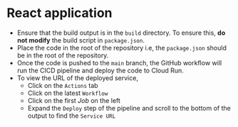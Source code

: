 # React application

- Ensure that the build output is in the `build` directory. To ensure this, **do not modify** the build script in `package.json`.
- Place the code in the root of the repository i.e, the `package.json` should be in the root of the repository.
- Once the code is pushed to the `main` branch, the GitHub workflow will run the CICD pipeline and deploy the code to Cloud Run.
- To view the URL of the deployed service,
    - Click on the `Actions` tab
    - Click on the latest `Workflow`
    - Click on the first *Job* on the left
    - Expand the `Deploy` step of the pipeline and scroll to the bottom of the output to find the `Service URL`
